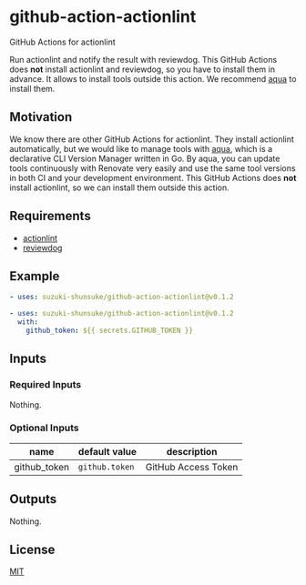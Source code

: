 # github-action-actionlint

GitHub Actions for actionlint

Run actionlint and notify the result with reviewdog.
This GitHub Actions does **not** install actionlint and reviewdog, so you have to install them in advance.
It allows to install tools outside this action.
We recommend [aqua](https://aquaproj.github.io/) to install them.

## Motivation

We know there are other GitHub Actions for actionlint.
They install actionlint automatically, but we would like to manage tools with [aqua](https://aquaproj.github.io/), which is a declarative CLI Version Manager written in Go.
By aqua, you can update tools continuously with Renovate very easily and use the same tool versions in both CI and your development environment.
This GitHub Actions does **not** install actionlint, so we can install them outside this action.

## Requirements

* [actionlint](https://github.com/rhysd/actionlint)
* [reviewdog](https://github.com/reviewdog/reviewdog)

## Example

```yaml
- uses: suzuki-shunsuke/github-action-actionlint@v0.1.2
```

```yaml
- uses: suzuki-shunsuke/github-action-actionlint@v0.1.2
  with:
    github_token: ${{ secrets.GITHUB_TOKEN }}
```

## Inputs

### Required Inputs

Nothing.

### Optional Inputs

name | default value | description
--- | --- | ---
github_token | `github.token` | GitHub Access Token

## Outputs

Nothing.

## License

[MIT](LICENSE)
